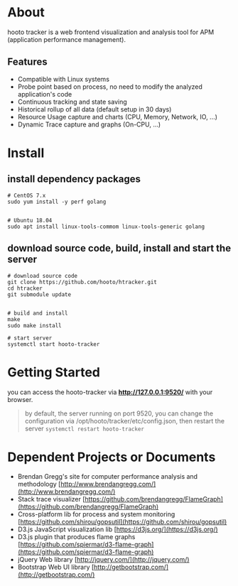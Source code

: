 # About

hooto tracker is a web frontend visualization and analysis tool for APM (application performance management).

## Features

* Compatible with Linux systems
* Probe point based on process, no need to modify the analyzed application's code
* Continuous tracking and state saving
* Historical rollup of all data (default setup in 30 days)
* Resource Usage capture and charts (CPU, Memory, Network, IO, ...)
* Dynamic Trace capture and graphs (On-CPU, ...)

# Install

## install dependency packages

``` shell
# CentOS 7.x
sudo yum install -y perf golang


# Ubuntu 18.04
sudo apt install linux-tools-commom linux-tools-generic golang
```

## download source code, build, install and start the server

``` shell
# download source code
git clone https://github.com/hooto/htracker.git
cd htracker
git submodule update


# build and install
make
sudo make install

# start server
systemctl start hooto-tracker
```

# Getting Started

you can access the hooto-tracker via **http://127.0.0.1:9520/** with your browser.

> by default, the server running on port 9520, you can change the configuration via /opt/hooto/tracker/etc/config.json, then restart the server `systemctl restart hooto-tracker`




# Dependent Projects or Documents

* Brendan Gregg's site for computer performance analysis and methodology [http://www.brendangregg.com/](http://www.brendangregg.com/)
* Stack trace visualizer [https://github.com/brendangregg/FlameGraph](https://github.com/brendangregg/FlameGraph)
* Cross-platform lib for process and system monitoring [https://github.com/shirou/gopsutil](https://github.com/shirou/gopsutil)
* D3.js JavaScript visualization lib [https://d3js.org/](https://d3js.org/)
* D3.js plugin that produces flame graphs [https://github.com/spiermar/d3-flame-graph](https://github.com/spiermar/d3-flame-graph)
* jQuery Web library [http://jquery.com/](http://jquery.com/)
* Bootstrap Web	UI library [http://getbootstrap.com/](http://getbootstrap.com/)

